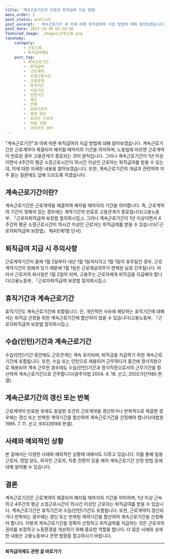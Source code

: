 ```yaml
---
title: '계속근로기간의 산정과 퇴직급여 지급 방법'
menu_order: 1
post_status: publish
post_excerpt: ' 계속근로기간 과 이에 따른 퇴직급여의 지급 방법에 대해 알아보겠습니다. 계속근로기간은 근로계약이 체결되어 해지될 때까지의 기간을 의미하며, 노동법에 따르면 근로계약이 만료된 경우 고용관계가 종료되는 것이 원칙입니다. 그러나 계속근로기간이 1년 이상이면서 4주간의 평균 소정근로시간이 15시간 이상인 근로자는 퇴직급여를 받을 수 있는데, 이에 대한 자세한 내용을 알아보겠습니다. 또한, 계속근로기간의 개념과 관련하여 자주 묻는 질문에도 답해 드리도록 하겠습니다.'
post_date: 2023-10-30 01:14:38
featured_image: _images/근로노동.png
taxonomy:
    category:
        - 근로노동
        - 퇴직급여제도
    post_tag:
        - 계속근로기간
        -  퇴직급여
        -  근로계약
        -  소정근로시간
        -  고용관계
        -  휴직기간
        -  수습기간
        -  인턴기간
        -  갱신
        -  반복
        -  일용근로자
        -  영업 양도
        -  외국인 근로자
        -  직종 전환
        -  근로자의 권리
---
```



"계속근로기간"과 이에 따른 퇴직급여의 지급 방법에 대해 알아보겠습니다. 계속근로기간은 근로계약이 체결되어 해지될 때까지의 기간을 의미하며, 노동법에 따르면 근로계약이 만료된 경우 고용관계가 종료되는 것이 원칙입니다. 그러나 계속근로기간이 1년 이상이면서 4주간의 평균 소정근로시간이 15시간 이상인 근로자는 퇴직급여를 받을 수 있는데, 이에 대한 자세한 내용을 알아보겠습니다. 또한, 계속근로기간의 개념과 관련하여 자주 묻는 질문에도 답해 드리도록 하겠습니다.

## 계속근로기간이란?
계속근로기간은 근로계약을 체결하여 해지될 때까지의 기간을 의미합니다. 즉, 근로계약의 기간이 정해져 있는 경우에는 계약기간의 만료로 고용관계가 종료됩니다(고용노동부, 『근로자퇴직급여 보장법 질의회시집』). 그러나 계속근로기간이 1년 이상이면서 4주간의 평균 소정근로시간이 15시간 이상인 근로자는 퇴직급여를 받을 수 있습니다(「근로자퇴직급여 보장법」 제4조제1항 단서).

## 퇴직급여 지급 시 주의사항
근로계약기간이 올해 1월 2일부터 내년 1월 1일까지이고 1월 1일이 휴무일인 경우, 근로계약기간이 정해져 있기 때문에 1월 1일은 근로제공의무가 면제된 날로 간주됩니다. 따라서 근로자의 퇴사일은 1월 2일이 되며, 고용주는 근로자에게 퇴직금을 지급해야 합니다(고용노동부, 『근로자퇴직급여 보장법 질의회시집』).

## 휴직기간과 계속근로기간
휴직기간도 계속근로기간에 포함됩니다. 단, 개인적인 사유에 해당하는 휴직기간에 대해서는 퇴직금 산정을 위한 계속근로기간에 합산하지 않을 수 있습니다(고용노동부, 『근로자퇴직급여 보장법 질의회시집』).

## 수습(인턴)기간과 계속근로기간
수습(인턴)기간 동안에도 근로관계는 계속 유지되며, 퇴직금을 지급하기 위한 계속근로기간에 포함됩니다. 또한, 수습 또는 인턴으로 채용되어 근무하다가 중간에 정식직원으로 채용되어 계속 근무한 경우에도 수습(인턴)기간과 정식직원으로서의 근무기간을 합산하여 계속근로기간으로 간주합니다(광주지법 2004. 4. 18. 선고, 2002가단1180 판결).

## 계속근로기간의 갱신 또는 반복
근로계약이 만료된 후에도 동일한 조건의 근로계약을 갱신하거나 반복적으로 체결한 경우에는 갱신 또는 반복한 계약기간을 합산하여 계속근로기간을 산정해야 합니다(대법원 1995. 7. 11. 선고, 93다26168 판결).

## 사례와 예외적인 상황
본 글에서는 다양한 사례와 예외적인 상황에 대해서도 다루고 있습니다. 이를 통해 일용근로자, 영업 양도, 외국인 근로자, 직종 전환이 있을 때의 계속근로기간 산정 방법 등에 대해 알아볼 수 있습니다.

## 결론
계속근로기간은 근로계약이 체결되어 해지될 때까지의 기간을 의미하며, 1년 이상 근속하고 4주간의 평균 소정근로시간이 15시간 이상인 근로자는 퇴직급여를 받을 수 있습니다. 계속근로기간은 휴직기간과 수습(인턴)기간도 포함됩니다. 또한, 근로계약이 갱신되거나 반복되는 경우에는 갱신 또는 반복된 계약기간을 합산하여 계속근로기간을 산정해야 합니다. 이렇게 계속근로기간을 정확히 산정하고 퇴직급여를 지급하는 것은 근로자의 권리를 보장하고 노동환경을 개선하기 위해 중요한 역할을 합니다. 더 많은 사례와 상세한 내용은 고용노동부나 관련 법령을 참고하시기 바랍니다.
<!-- wp:separator -->
<hr class="wp-block-separator has-alpha-channel-opacity"/>
<!-- /wp:separator -->

<!-- wp:group {"backgroundColor":"base","layout":{"type":"constrained"}} -->
<div class="wp-block-group has-base-background-color has-background"><!-- wp:paragraph {"align":"center","fontSize":"medium"} -->
<p class="has-text-align-center has-large-font-size"><strong>퇴직급여제도 관련 글 바로가기</strong></p>
<!-- /wp:paragraph -->


<!-- wp:latest-posts
{"categories":[{"id":12695,"count":19,"description":"","link":"https://uknowlaw.com/category/%ed%87%b4%ec%a7%81%ea%b8%89%ec%97%ac%ec%a0%9c%eb%8f%84/","name":"퇴직급여제도","slug":"퇴직급여제도","taxonomy":"category","parent":0,"meta":[],"_links":{"self":[{"href":"https://uknowlaw.com/wp-json/wp/v2/categories/12695"}],"collection":[{"href":"https://uknowlaw.com/wp-json/wp/v2/categories"}],"about":[{"href":"https://uknowlaw.com/wp-json/wp/v2/taxonomies/category"}],"wp:post_type":[{"href":"https://uknowlaw.com/wp-json/wp/v2/posts?categories=12695"}],"curies":[{"name":"wp","href":"https://api.w.org/{rel}","templated":true}]}}],"postsToShow":100,"excerptLength":28,"postLayout":"grid","columns":2,"featuredImageAlign":"left","featuredImageSizeSlug":"large","fontSize":"small"} /--></div>
<!-- /wp:group -->